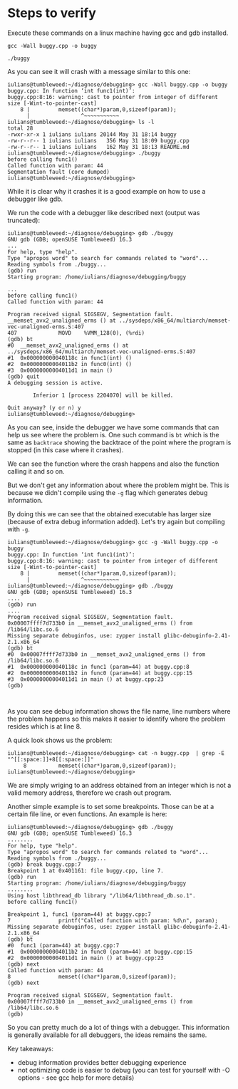 # Steps to verify
Execute these commands on a linux machine having gcc and gdb installed.

`gcc -Wall buggy.cpp -o buggy`

`./buggy`

As you can see it will crash with a message similar to this one:
```
iulians@tumbleweed:~/diagnose/debugging> gcc -Wall buggy.cpp -o buggy
buggy.cpp: In function ‘int func1(int)’:
buggy.cpp:8:16: warning: cast to pointer from integer of different size [-Wint-to-pointer-cast]
    8 |         memset((char*)param,0,sizeof(param));
      |                ^~~~~~~~~~~~
iulians@tumbleweed:~/diagnose/debugging> ls -l
total 28
-rwxr-xr-x 1 iulians iulians 20144 May 31 18:14 buggy
-rw-r--r-- 1 iulians iulians   356 May 31 18:09 buggy.cpp
-rw-r--r-- 1 iulians iulians   162 May 31 18:13 README.md
iulians@tumbleweed:~/diagnose/debugging> ./buggy
before calling func1()
Called function with param: 44
Segmentation fault (core dumped)
iulians@tumbleweed:~/diagnose/debugging>

```

While it is clear why it crashes it is a good example on how to use a debugger like gdb.

We run the code with a debugger like described next (output was truncated):

```
iulians@tumbleweed:~/diagnose/debugging> gdb ./buggy
GNU gdb (GDB; openSUSE Tumbleweed) 16.3
...
For help, type "help".
Type "apropos word" to search for commands related to "word"...
Reading symbols from ./buggy...
(gdb) run
Starting program: /home/iulians/diagnose/debugging/buggy

...
before calling func1()
Called function with param: 44

Program received signal SIGSEGV, Segmentation fault.
__memset_avx2_unaligned_erms () at ../sysdeps/x86_64/multiarch/memset-vec-unaligned-erms.S:407
407             MOVD    %VMM_128(0), (%rdi)
(gdb) bt
#0  __memset_avx2_unaligned_erms () at ../sysdeps/x86_64/multiarch/memset-vec-unaligned-erms.S:407
#1  0x000000000040118c in func1(int) ()
#2  0x00000000004011b2 in func0(int) ()
#3  0x00000000004011d1 in main ()
(gdb) quit
A debugging session is active.

        Inferior 1 [process 2204070] will be killed.

Quit anyway? (y or n) y
iulians@tumbleweed:~/diagnose/debugging>

```
As you can see, inside the debugger we have some commands that can help us see where the problem is. One such command is `bt` which is the same as `backtrace` showing the backtrace of the point where the program is stopped (in this case where it crashes).

We can see the function where the crash happens and also the function calling it and so on.

But we don't get any information about where the problem might be. This is because we didn't compile using the `-g` flag which generates debug information.

By doing this we can see that the obtained executable has larger size (because of extra debug information added). Let's try again but compiling with `-g`.

```
iulians@tumbleweed:~/diagnose/debugging> gcc -g -Wall buggy.cpp -o buggy
buggy.cpp: In function ‘int func1(int)’:
buggy.cpp:8:16: warning: cast to pointer from integer of different size [-Wint-to-pointer-cast]
    8 |         memset((char*)param,0,sizeof(param));
      |                ^~~~~~~~~~~~
iulians@tumbleweed:~/diagnose/debugging> gdb ./buggy
GNU gdb (GDB; openSUSE Tumbleweed) 16.3
....
(gdb) run
....
Program received signal SIGSEGV, Segmentation fault.
0x00007ffff7d733b0 in __memset_avx2_unaligned_erms () from /lib64/libc.so.6
Missing separate debuginfos, use: zypper install glibc-debuginfo-2.41-2.1.x86_64
(gdb) bt
#0  0x00007ffff7d733b0 in __memset_avx2_unaligned_erms () from /lib64/libc.so.6
#1  0x000000000040118c in func1 (param=44) at buggy.cpp:8
#2  0x00000000004011b2 in func0 (param=44) at buggy.cpp:15
#3  0x00000000004011d1 in main () at buggy.cpp:23
(gdb)



```

As you can see debug information shows the file name, line numbers where the problem happens so this makes it easier to identify where the problem resides which is at line 8.

A quick look shows us the problem:

```
iulians@tumbleweed:~/diagnose/debugging> cat -n buggy.cpp  | grep -E "^[[:space:]]+8[[:space:]]"
     8          memset((char*)param,0,sizeof(param));
iulians@tumbleweed:~/diagnose/debugging>
```

We are simply wriging to an address obtained from an integer which is not a valid memory address, therefore we crash out program.

Another simple example is to set some breakpoints. Those can be at a certain file line, or even functions. An example is here:
```
iulians@tumbleweed:~/diagnose/debugging> gdb ./buggy
GNU gdb (GDB; openSUSE Tumbleweed) 16.3
........
For help, type "help".
Type "apropos word" to search for commands related to "word"...
Reading symbols from ./buggy...
(gdb) break buggy.cpp:7
Breakpoint 1 at 0x401161: file buggy.cpp, line 7.
(gdb) run
Starting program: /home/iulians/diagnose/debugging/buggy
........
Using host libthread_db library "/lib64/libthread_db.so.1".
before calling func1()

Breakpoint 1, func1 (param=44) at buggy.cpp:7
7               printf("Called function with param: %d\n", param);
Missing separate debuginfos, use: zypper install glibc-debuginfo-2.41-2.1.x86_64
(gdb) bt
#0  func1 (param=44) at buggy.cpp:7
#1  0x00000000004011b2 in func0 (param=44) at buggy.cpp:15
#2  0x00000000004011d1 in main () at buggy.cpp:23
(gdb) next
Called function with param: 44
8               memset((char*)param,0,sizeof(param));
(gdb) next

Program received signal SIGSEGV, Segmentation fault.
0x00007ffff7d733b0 in __memset_avx2_unaligned_erms () from /lib64/libc.so.6
(gdb)

```

So you can pretty much do a lot of things with a debugger. This information is generally available for all debuggers, the ideas remains the same.

Key takeaways:
* debug information provides better debugging experience
* not optimizing code is easier to debug (you can test for yourself with -O options - see gcc help for more details)
